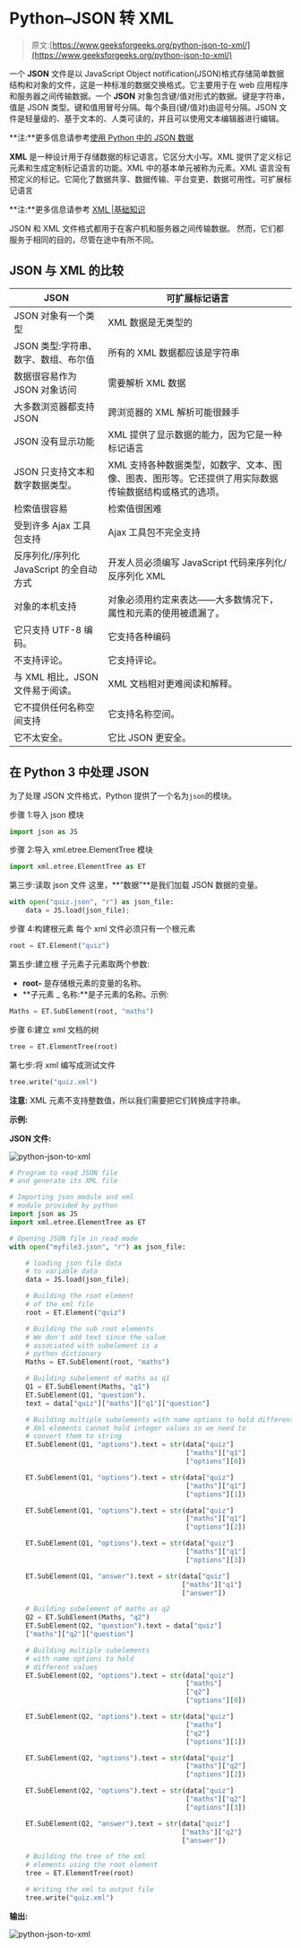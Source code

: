 # Python–JSON 转 XML

> 原文:[https://www.geeksforgeeks.org/python-json-to-xml/](https://www.geeksforgeeks.org/python-json-to-xml/)

一个 **JSON** 文件是以 JavaScript Object notification(JSON)格式存储简单数据结构和对象的文件，这是一种标准的数据交换格式。它主要用于在 web 应用程序和服务器之间传输数据。一个 **JSON** 对象包含键/值对形式的数据。键是字符串，值是 JSON 类型。键和值用冒号分隔。每个条目(键/值对)由逗号分隔。JSON 文件是轻量级的、基于文本的、人类可读的，并且可以使用文本编辑器进行编辑。

**注:**更多信息请参考[使用 Python 中的 JSON 数据](http://geeksforgeeks.org/working-with-json-data-in-python/)

**XML** 是一种设计用于存储数据的标记语言。它区分大小写。XML 提供了定义标记元素和生成定制标记语言的功能。XML 中的基本单元被称为元素。XML 语言没有预定义的标记。它简化了数据共享、数据传输、平台变更、数据可用性。可扩展标记语言

**注:**更多信息请参考 [XML |基础知识](http://geeksforgeeks.org/xml-basics/)

JSON 和 XML 文件格式都用于在客户机和服务器之间传输数据。
然而，它们都服务于相同的目的，尽管在途中有所不同。

## JSON 与 XML 的比较

| JSON | 可扩展标记语言 |
| --- | --- |
| JSON 对象有一个类型 | XML 数据是无类型的 |
| JSON 类型:字符串、数字、数组、布尔值 | 所有的 XML 数据都应该是字符串 |
| 数据很容易作为 JSON 对象访问 | 需要解析 XML 数据 |
| 大多数浏览器都支持 JSON | 跨浏览器的 XML 解析可能很棘手 |
| JSON 没有显示功能 | XML 提供了显示数据的能力，因为它是一种标记语言 |
| JSON 只支持文本和数字数据类型。 | XML 支持各种数据类型，如数字、文本、图像、图表、图形等。它还提供了用实际数据传输数据结构或格式的选项。 |
| 检索值很容易 | 检索值很困难 |
| 受到许多 Ajax 工具包支持 | Ajax 工具包不完全支持 |
| 反序列化/序列化 JavaScript 的全自动方式 | 开发人员必须编写 JavaScript 代码来序列化/反序列化 XML |
| 对象的本机支持 | 对象必须用约定来表达——大多数情况下，属性和元素的使用被遗漏了。 |
| 它只支持 UTF-8 编码。 | 它支持各种编码 |
| 不支持评论。 | 它支持评论。 |
| 与 XML 相比，JSON 文件易于阅读。 | XML 文档相对更难阅读和解释。 |
| 它不提供任何名称空间支持 | 它支持名称空间。 |
| 它不太安全。 | 它比 JSON 更安全。 |

## 在 Python 3 中处理 JSON

为了处理 JSON 文件格式，Python 提供了一个名为`json`的模块。

步骤 1:导入 json 模块

```py
import json as JS
```

步骤 2:导入 xml.etree.ElementTree 模块

```py
import xml.etree.ElementTree as ET
```

第三步:读取 json 文件
这里，**“数据”**是我们加载 JSON 数据的变量。

```py
with open("quiz.json", "r") as json_file:
    data = JS.load(json_file);

```

步骤 4:构建根元素
每个 xml 文件必须只有一个根元素

```py
root = ET.Element("quiz")
```

第五步:建立根
子元素子元素取两个参数:

*   **root-** 是存储根元素的变量的名称。
*   **子元素 _ 名称:**是子元素的名称。示例:

```py
Maths = ET.SubElement(root, "maths")
```

步骤 6:建立 xml 文档的树

```py
tree = ET.ElementTree(root)
```

第七步:将 xml 编写成测试文件

```py
tree.write("quiz.xml")
```

**注意:** XML 元素不支持整数值，所以我们需要把它们转换成字符串。

**示例:**

**JSON 文件:**

![python-json-to-xml](img/7c455096ed7fdd7fff4cef72d720b585.png)

```py
# Program to read JSON file 
# and generate its XML file

# Importing json module and xml
# module provided by python
import json as JS
import xml.etree.ElementTree as ET

# Opening JSON file in read mode
with open("myfile3.json", "r") as json_file:

    # loading json file data 
    # to variable data
    data = JS.load(json_file);

    # Building the root element 
    # of the xml file
    root = ET.Element("quiz")

    # Building the sub root elements
    # We don't add text since the value 
    # associated with subelement is a 
    # python dictionary
    Maths = ET.SubElement(root, "maths")

    # Building subelement of maths as q1
    Q1 = ET.SubElement(Maths, "q1")
    ET.SubElement(Q1, "question").
    text = data["quiz"]["maths"]["q1"]["question"]

    # Building multiple subelements with name options to hold different values
    # Xml elements cannot hold integer values so we need to
    # convert them to string
    ET.SubElement(Q1, "options").text = str(data["quiz"]
                                            ["maths"]["q1"]
                                            ["options"][0])

    ET.SubElement(Q1, "options").text = str(data["quiz"]
                                            ["maths"]["q1"]
                                            ["options"][1])

    ET.SubElement(Q1, "options").text = str(data["quiz"]
                                            ["maths"]["q1"]
                                            ["options"][2])

    ET.SubElement(Q1, "options").text = str(data["quiz"]
                                            ["maths"]["q1"]
                                            ["options"][3])

    ET.SubElement(Q1, "answer").text = str(data["quiz"]
                                           ["maths"]["q1"]
                                           ["answer"])

    # Building subelement of maths as q2
    Q2 = ET.SubElement(Maths, "q2")
    ET.SubElement(Q2, "question").text = data["quiz"]
    ["maths"]["q2"]["question"]

    # Building multiple subelements 
    # with name options to hold
    # different values
    ET.SubElement(Q2, "options").text = str(data["quiz"]
                                            ["maths"]
                                            ["q2"]
                                            ["options"][0])

    ET.SubElement(Q2, "options").text = str(data["quiz"]
                                            ["maths"]
                                            ["q2"]
                                            ["options"][1])

    ET.SubElement(Q2, "options").text = str(data["quiz"]
                                            ["maths"]["q2"]
                                            ["options"][2])

    ET.SubElement(Q2, "options").text = str(data["quiz"]
                                            ["maths"]["q2"]
                                            ["options"][3])

    ET.SubElement(Q2, "answer").text = str(data["quiz"]
                                           ["maths"]["q2"]
                                           ["answer"])

    # Building the tree of the xml
    # elements using the root element
    tree = ET.ElementTree(root)

    # Writing the xml to output file
    tree.write("quiz.xml")
```

**输出:**

![python-json-to-xml](img/0bfa3c9ab7c1d885e86d7e558e631d13.png)